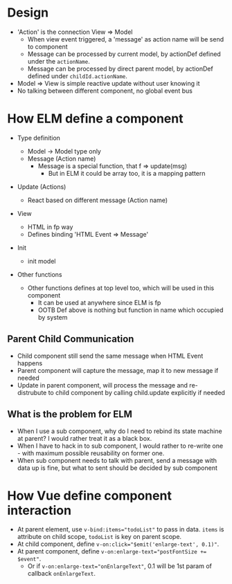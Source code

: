 # Design
- 'Action' is the connection View => Model
  - When view event triggered, a 'message' as action name will be send to component
  - Message can be processed by current model, by actionDef defined under the `actionName`.
  - Message can be processed by direct parent model, by actionDef defined under `childId.actionName`.
- Model => View is simple reactive update without user knowing it
- No talking between different component, no global event bus
# How ELM define a component
- Type definition
  - Model -> Model type only
  - Message (Action name)
    - Message is a special function, that f => update(msg)
      - But in ELM it could be array too, it is a mapping pattern

- Update (Actions)
  - React based on different message (Action name)

- View
  - HTML in fp way
  - Defines binding 'HTML Event => Message'

- Init
  - init model

- Other functions
  - Other functions defines at top level too, which will be used in this component
    - It can be used at anywhere since ELM is fp
    - OOTB Def above is nothing but function in name which occupied by system

## Parent Child Communication
- Child component still send the same message when HTML Event happens
- Parent component will capture the message, map it to new message if needed
- Update in parent component, will process the message and re-distrubute to child component by calling child.update explicitly if needed

## What is the problem for ELM
- When I use a sub component, why do I need to rebind its state machine at parent? I would rather treat it as a black box.
- When I have to hack in to sub component, I would rather to re-write one - with maximum possible reusability on former one.
- When sub component needs to talk with parent, send a message with data up is fine, but what to sent should be decided by sub component

# How Vue define component interaction
- At parent element, use `v-bind:items="todoList"` to pass in data. `items` is attribute on child scope, `todoList` is key on parent scope.
- At child component, define `v-on:click="$emit('enlarge-text', 0.1)"`.
- At parent component, define `v-on:enlarge-text="postFontSize += $event"`.
  - Or if `v-on:enlarge-text="onEnlargeText"`, 0.1 will be 1st param of callback `onEnlargeText`.


